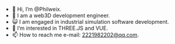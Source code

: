 - 👋 Hi, I’m @Philweix.
- 🌱 I am a web3D development engineer.
- :smiley_cat: I am engaged in industrial simulation software development.
- 👀 I’m interested in THREE.JS and VUE.
- 📫 How to reach me e-mail: 2221982202@qq.com.

<!---
Philweix/Philweix is a ✨ special ✨ repository because its `README.md` (this file) appears on your GitHub profile.
You can click the Preview link to take a look at your changes.
--->
